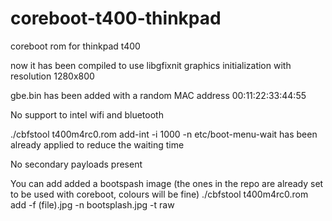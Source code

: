 # coreboot-t400-thinkpad
coreboot rom for thinkpad t400 

now it has been compiled to use libgfixnit graphics initialization with resolution 1280x800

gbe.bin has been added with a random MAC address 00:11:22:33:44:55

No support to intel wifi and bluetooth

./cbfstool t400m4rc0.rom add-int -i 1000 -n etc/boot-menu-wait has been already applied to reduce the waiting time

No secondary payloads present

You can add added a bootspash image (the ones in the repo are already set to be used with coreboot, colours will be fine)
./cbfstool t400m4rc0.rom add -f (file).jpg -n bootsplash.jpg -t raw

